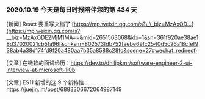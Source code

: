 ### 2020.10.19 今天是每日时报陪伴您的第 434 天

[新闻] React 要重写文档了:[https://mp.weixin.qq.com/s?\_\_biz=MzAxOD...](https://mp.weixin.qq.com/s?__biz=MzAxODE2MjM1MA==&mid=2651563068&idx=1&sn=361f920ae38ae18d37020021cb5fa96f&chksm=802573fdb752faebe69fc2540d5c26a18cfef938ab4a38d174fd9f20a480aa7b35a8588c28fc&scene=27#wechat_redirect)

[文章] 在微软的面试经历：<https://dev.to/dhilipkmr/software-engineer-2-ui-interview-at-microsoft-1i0b>

[文章] ES11 新增的这 9 个新特性：<https://juejin.im/post/6883306672064987149>
